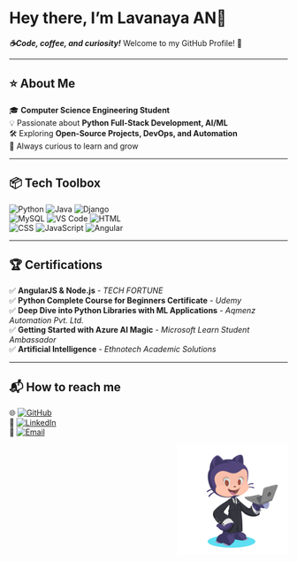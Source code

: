 # Hey there, I’m Lavanaya AN👋
***☕Code, coffee, and curiosity!*** Welcome to my GitHub Profile! 🚀

---
## ⭐️ About Me

🎓 **Computer Science Engineering Student**  
💡 Passionate about **Python Full-Stack Development, AI/ML**  
🛠️ Exploring **Open-Source Projects, DevOps, and Automation**  
📌 Always curious to learn and grow 

---

## 📦 Tech Toolbox

![Python](https://img.shields.io/badge/Python-3776AB?style=for-the-badge&logo=python&logoColor=white)   ![Java](https://img.shields.io/badge/Java-ED8B00?style=for-the-badge&logo=openjdk&logoColor=white)   ![Django](https://img.shields.io/badge/Django-092E20?style=for-the-badge&logo=django&logoColor=white)   
![MySQL](https://img.shields.io/badge/MySQL-4479A1?style=for-the-badge&logo=mysql&logoColor=white)    ![VS Code](https://img.shields.io/badge/VSCode-007ACC?style=for-the-badge&logo=visual-studio-code&logoColor=white)    ![HTML](https://img.shields.io/badge/HTML5-E34F26?style=for-the-badge&logo=html5&logoColor=white)   
![CSS](https://img.shields.io/badge/CSS3-1572B6?style=for-the-badge&logo=css3&logoColor=white)   ![JavaScript](https://img.shields.io/badge/JavaScript-F7DF1E?style=for-the-badge&logo=javascript&logoColor=black)  ![Angular](https://img.shields.io/badge/-Angular-DD0031?style=for-the-badge&logo=angular&logoColor=white)  

---

## 🏆 Certifications

✅ **AngularJS & Node.js** - _TECH FORTUNE_ <br>
✅ **Python Complete Course for Beginners Certificate** - _Udemy_ <br>
✅ **Deep Dive into Python Libraries with ML Applications** - _Aqmenz Automation Pvt. Ltd._ <br>
✅ **Getting Started with Azure AI Magic** -  _Microsoft Learn Student Ambassador_  <br>
✅ **Artificial Intelligence** - _Ethnotech Academic Solutions_  <br>

---

## 📬 How to reach me

🌐 [![GitHub](https://img.shields.io/badge/GitHub-000?style=for-the-badge&logo=github&logoColor=white)](https://github.com/LavanyaAN21)  
💼 [![LinkedIn](https://img.shields.io/badge/LinkedIn-0077B5?style=for-the-badge&logo=linkedin&logoColor=white)](http://www.linkedin.com/in/lavanya-an)  
📧 [![Email](https://img.shields.io/badge/Email-D14836?style=for-the-badge&logo=gmail&logoColor=white)](mailto:lavanya7215@email.com)  <p align="right">
  <img src="avatar.png" width="200px">
</p>

